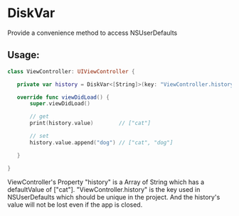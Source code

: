 # DiskVar

 Provide a convenience method to access NSUserDefaults
 
Usage:
-----------

 ```swift
 class ViewController: UIViewController {
 
    private var history = DiskVar<[String]>(key: "ViewController.history", defaultValue: ["cat"])
 
    override func viewDidLoad() {
        super.viewDidLoad()
 
        // get
        print(history.value)        // ["cat"]
 
        // set
        history.value.append("dog") // ["cat", "dog"]
 
    }
 
 }

 ```
  
  ViewController's Property "history" is a Array of String which has a defaultValue of ["cat"].
 "ViewController.history" is the key used in NSUserDefaults which should be unique in the project.
 And the history's value will not be lost even if the app is closed.
